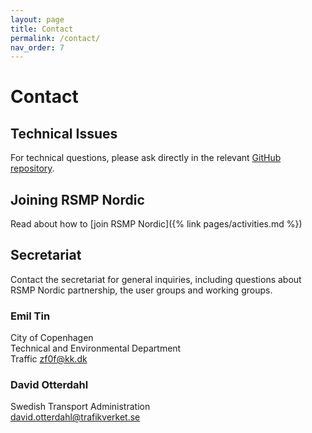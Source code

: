 ```yaml
---
layout: page
title: Contact
permalink: /contact/
nav_order: 7
---
```


# Contact

## Technical Issues
For technical questions, please ask directly in the relevant [GitHub repository](https://github.com/rsmp-nordic). 

## Joining RSMP Nordic
Read about how to [join RSMP Nordic]({% link pages/activities.md %}) 

## Secretariat
Contact the secretariat for general inquiries, including questions about RSMP Nordic partnership, the user groups and working groups.

### Emil Tin
City of Copenhagen  
Technical and Environmental Department  
Traffic
[zf0f@kk.dk](mailto:zf0f@kk.dk)  

### David Otterdahl
Swedish Transport Administration  
[david.otterdahl@trafikverket.se](mailto:david.otterdahl@trafikverket.se)  
